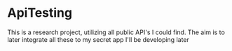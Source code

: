 # ApiTesting
This is a research project, utilizing all public API's  I could find. The aim is to later integrate all these to my secret app I'll be developing later
